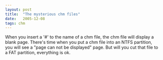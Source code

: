 ```yaml
---
layout: post
title:  "The mysterious chm files"
date:   2005-12-08
tags: chm
---
```

When you insert a '#' to the name of a chm file, the chm file will display a blank page. There's time when you put a chm file into an NTFS partition, you will see a "page can not be displayed" page. But will you cut that file to a FAT partition, everything is ok.